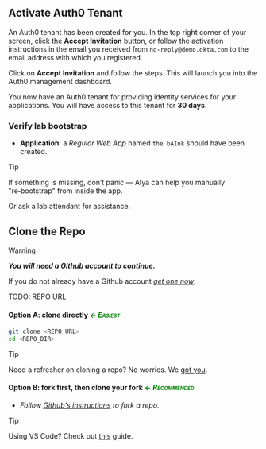 ## Activate Auth0 Tenant

An Auth0 tenant has been created for you. In the top right corner of your screen, click the **Accept Invitation** button, or follow the activation instructions in the email you received from `no-reply@demo.okta.com` to the email address with which you registered.

Click on **Accept Invitation** and follow the steps. This will launch you into the Auth0 management dashboard.

You now have an Auth0 tenant for providing identity services for your applications. You will have access to this tenant for **30 days**.

### Verify lab bootstrap

* **Application**: a *Regular Web App* named `the bAInk` should have been created.
<!-- * **MFA (SMS)**: the tenant is configured to use `https://sms.atko.rocks` for the SMS gateway. -->

> [!TIP]
> If something is missing, don’t panic — AIya can help you manually "re‑bootstrap" from inside the app.
>
> Or ask a lab attendant for assistance.

## Clone the Repo

> [!WARNING]
> _**You will need a Github account to continue.**_
>
> If you do not already have a Github account [*get one now*](https://github.com/signup?ref_cta=Sign+up&ref_loc=header+logged+out&ref_page=%2F&source=header-home).

TODO: REPO URL
#### Option A: clone directly _<span style='color: green; font-variant: small-caps'>← Easiest</span>_
```bash
git clone <REPO_URL>
cd <REPO_DIR>
```
> [!TIP]
> Need a refresher on cloning a repo? No worries. We [got you](https://docs.github.com/en/repositories/creating-and-managing-repositories/cloning-a-repository).

#### Option B: fork first, then clone your fork *<span style='color: green; font-variant: small-caps'>← Recommended</span>*

- *Follow [Github's instructions](https://docs.github.com/en/pull-requests/collaborating-with-pull-requests/working-with-forks/fork-a-repo) to fork a repo.*

> [!TIP]
> Using VS Code? Check out [this](https://learn.microsoft.com/en-us/azure/developer/javascript/how-to/with-visual-studio-code/clone-github-repository?tabs=activity-bar) guide.